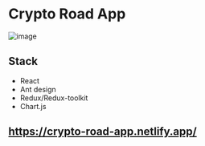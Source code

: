# Crypto Road App
![image](https://user-images.githubusercontent.com/66201910/134040683-6a46e1ba-d0d7-4f42-a04a-0fa7e7e218b1.png)
## Stack
 - React
 - Ant design
 - Redux/Redux-toolkit
 - Chart.js
## https://crypto-road-app.netlify.app/


